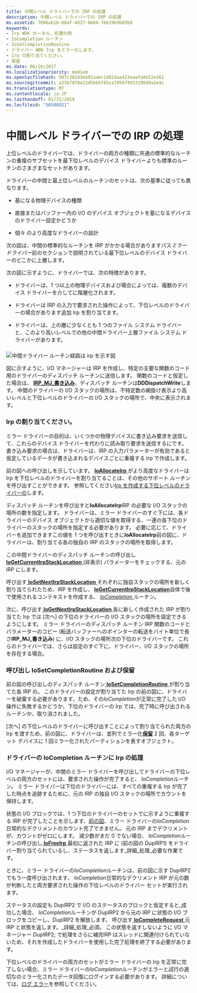 ```yaml
---
title: 中間レベル ドライバーでの IRP の処理
description: 中間レベル ドライバーでの IRP の処理
ms.assetid: 7606ab1b-68af-4d27-8668-7662969b85b8
keywords:
- Irp WDK カーネル、処理の例
- IoCompletion ルーチン
- IoSetCompletionRoutine
- ドライバー WDK Irp をミラー化します。
- Irp の割り当てください。
- 保留
ms.date: 06/16/2017
ms.localizationpriority: medium
ms.openlocfilehash: 507c38243eb92aabc1d81daa423eaafa0e52e361
ms.sourcegitcommit: a33b7978e22d5bb9f65ca7056f955319049a2e4c
ms.translationtype: MT
ms.contentlocale: ja-JP
ms.lasthandoff: 01/31/2019
ms.locfileid: "56580921"
---
```

# <a name="processing-irps-in-an-intermediate-level-driver"></a>中間レベル ドライバーでの IRP の処理





上位レベルのドライバーでは、ドライバーの両方の種類に共通の標準的なルーチンの重複のサブセットを最下位レベルのデバイス ドライバーよりも標準のルーチンのさまざまなセットがあります。

ドライバーの中間と最上位レベルのルーチンのセットは、次の基準に従っても異なります。

-   基になる物理デバイスの種類

-   直接またはバッファー内の I/O のデバイス オブジェクトを基になるデバイスのドライバー設定かどうか

-   個々 のより高度なドライバーの設計

次の図は、中間の標準的なルーチンを IRP がかかる場合がありますパス*ミラー ドライバー*前のセクションで説明されている最下位レベルのデバイス ドライバーのどこかに上層します。

次の図に示すように、ドライバーでは、次の特徴があります。

-   ドライバーは、1 つ以上の物理デバイスおよび場合によっては、複数のデバイス ドライバーを介してに階層化されます。

-   ドライバーは IRP の入力で要求された操作によって、下位レベルのドライバーの場合があります追加 Irp を割り当てます。

-   ドライバーは、上の層に少なくとも 1 つのファイル システム ドライバーと、このより高いレベルでの他の中間ドライバー上層ファイル システム ドライバーがあります。

### <a href="" id="irp-path-through-intermediate-driver-routines"></a>

![中間ドライバー ルーチン経路は irp を示す図](images/4hiddirp.png)

図に示すように、I/O マネージャーは IRP を作成し、特定の主要な関数のコード用のドライバーのディスパッチ ルーチンに送信します。 関数のコードと仮定した場合は、 [ **IRP\_MJ\_書き込み**](https://msdn.microsoft.com/library/windows/hardware/ff550819)、ディスパッチ ルーチンは**DDDispatchWrite**します。 中間のドライバーの I/O スタックの場所は、不特定数の網掛け表示より高いレベルと下位レベルのドライバーの I/O スタックの場所で、中央に表示されます。

### <a href="" id="allocating-irps-"></a>Irp の割り当てください。

ミラー ドライバーの目的は、いくつかの物理デバイスに書き込み要求を送信して、これらのデバイス ドライバーを代わりに読み取り要求を送信するにです。 書き込み要求の場合は、ドライバーは、IRP の入力パラメーターが有効であると仮定しているデータが書き込まれるデバイスごとに重複する Irp で作成します。

前の図への呼び出しを示しています。 [ **IoAllocateIrp** ](https://msdn.microsoft.com/library/windows/hardware/ff548257)がより高度なドライバーは Irp を下位レベルのドライバーを割り当てることは、その他のサポート ルーチンを呼び出すことができます。 参照してください[Irp を作成する下位レベルのドライバーの](creating-irps-for-lower-level-drivers.md)します。

ディスパッチ ルーチンを呼び出すと**IoAllocateIrp**IRP の必要な I/O スタックの場所の数を指定します。 ドライバーは、ミラー ドライバーのすぐ下には、各ドライバーのデバイス オブジェクトから適切な値を取得する、一連の各下位のドライバーのスタックの場所を指定する必要があります。 必要に応じて、ドライバーを追加できますこの値を 1 つを呼び出すときに**IoAllocateIrp**前の図に、ドライバーは、割り当てる各の独自の IRP のスタックの場所を取得します。

この中間ドライバーのディスパッチ ルーチンの呼び出し[ **IoGetCurrentIrpStackLocation** ](https://msdn.microsoft.com/library/windows/hardware/ff549174) (非表示) パラメーターをチェックする、元の IRP にします。

呼び出す[ **IoSetNextIrpStackLocation** ](https://msdn.microsoft.com/library/windows/hardware/ff550321)それぞれに独自スタックの場所を新しく割り当てられたため、IRP を作成し、 [ **IoGetCurrentIrpStackLocation**](https://msdn.microsoft.com/library/windows/hardware/ff549174)自体で後で使用されるコンテキストを作成する、 [ *IoCompletion* ](https://msdn.microsoft.com/library/windows/hardware/ff548354)ルーチン。

次に、呼び出す[ **IoGetNextIrpStackLocation** ](https://msdn.microsoft.com/library/windows/hardware/ff549266)各に新しく作成された IRP が割り当てた Irp では [次へ] の下位のドライバーの I/O スタックの場所を設定できるようにします。 ミラー ドライバーのディスパッチ ルーチン IRP 関数のコードとパラメーターのコピー (転送バッファーへのポインターの転送をバイト単位で長さ**IRP\_MJ\_書き込み**) に、I/O スタックの場所次の下位のドライバーです。 これらのドライバーでは、さらは設定のすぐ下に、ドライバー、I/O スタックの場所を存在する場合。

### <a name="calling-iosetcompletionroutine-and-iocalldriver"></a>呼び出し IoSetCompletionRoutine および保留

前の図の呼び出しのディスパッチ ルーチン[ **IoSetCompletionRoutine** ](https://msdn.microsoft.com/library/windows/hardware/ff549679)が割り当てた各 IRP の。 このドライバーの設定が割り当てた Irp の前の図に、ドライバーを破棄する必要があります、ため、その*IoCompletion*が正常に完了した I/O 操作に失敗するかどうか、下位のドライバーの Irp では、完了時に呼び出されるルーチンか、取り消されました。

[次へ] の下位レベルのドライバーに呼び出すことによって割り当てられた両方の Irp を渡すため、前の図に、ドライバーは、並列でミラー化[**保留**](https://msdn.microsoft.com/library/windows/hardware/ff548336) 2 回、各ターゲット デバイスに 1 回ミラー化されたパーティションを表すオブジェクト。

### <a name="processing-irps-in-the-drivers-iocompletion-routine"></a>ドライバーの IoCompletion ルーチンに Irp の処理

I/O マネージャーが、中間のミラー ドライバーを呼び出してドライバーの下位レベルの両方のセットには、要求された操作が完了すると、 *IoCompletion*ルーチン。 ミラー ドライバーは下位のドライバーには、すべての重複する Irp が完了した時点を追跡するために、元の IRP の独自 I/O スタックの場所でカウントを保持します。

状態の I/O ブロックでは、1 つ下位のドライバーのセットでに示すように重複する IRP が完了したことを示します、[前の図](#irp-path-through-intermediate-driver-routines)、ミラー ドライバーの*IoCompletion*日常的なデクリメントのカウント完了できません。 元の IRP までデクリメントが、カウントがゼロにします。 減少数がまだ 0 でない場合、 *IoCompletion*ルーチンの呼び出し[ **IoFreeIrp** ](https://msdn.microsoft.com/library/windows/hardware/ff549113)最初に返された IRP に (前の図の DupIRP1) をドライバー割り当てられているし、ステータスを返します\_詳細\_処理\_必要な作業です。

ときに、ミラー ドライバーの*IoCompletion*ルーチンは、前の図に示す DupIRP2 でもう一度呼び出されます、 *IoCompletion*日常的なデクリメント IRP が元の数が判断したと両方要求された操作の下位レベルのドライバー セットが実行されます。

ステータスの設定も DupIRP2 で I/O のステータスのブロックと仮定すると\_成功した場合、 *IoCompletion*ルーチンが DupIRP2 から元の IRP に状態の I/O ブロックをコピーし、DupIRP2 を解放します。 呼び出す[ **IoCompleteRequest** ](https://msdn.microsoft.com/library/windows/hardware/ff548343)元 IRP と状態を返します。\_詳細\_処理\_必須。 この状態を返すしないように I/O マネージャー DupIRP2; で処理をさらに補完IRP はスレッドに関連付けられていないため、それを作成したドライバーを使用した完了処理を終了する必要があります。

下位レベルのドライバーの両方のセットがミラー ドライバーの Irp を正常に完了しない場合、ミラー ドライバーの*IoCompletion*ルーチンがエラーと試行の適切なのミラー化されたデータ回復にログインする必要があります。 詳細については、[ログ エラー](logging-errors.md)を参照してください。

 

 





